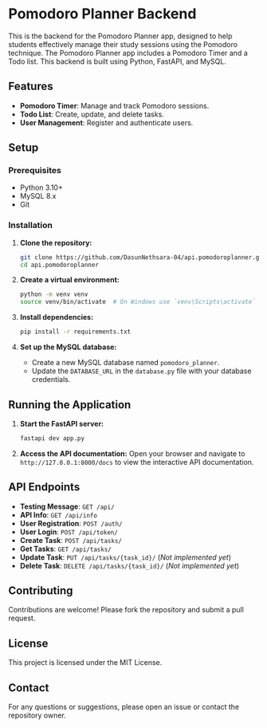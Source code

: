 # Pomodoro Planner Backend

This is the backend for the Pomodoro Planner app, designed to help students effectively manage their study sessions using the Pomodoro technique. The Pomodoro Planner app includes a Pomodoro Timer and a Todo list. This backend is built using Python, FastAPI, and MySQL.

## Features

- **Pomodoro Timer**: Manage and track Pomodoro sessions.
- **Todo List**: Create, update, and delete tasks.
- **User Management**: Register and authenticate users.

## Setup

### Prerequisites

- Python 3.10+
- MySQL 8.x
- Git

### Installation

1. **Clone the repository:**

   ```bash
   git clone https://github.com/DasunNethsara-04/api.pomodoroplanner.git
   cd api.pomodoroplanner
   ```

2. **Create a virtual environment:**

   ```bash
   python -m venv venv
   source venv/bin/activate  # On Windows use `venv\Scripts\activate`
   ```

3. **Install dependencies:**

   ```bash
   pip install -r requirements.txt
   ```

4. **Set up the MySQL database:**
   - Create a new MySQL database named `pomodoro_planner`.
   - Update the `DATABASE_URL` in the `database.py` file with your database credentials.

## Running the Application

1. **Start the FastAPI server:**

   ```bash
   fastapi dev app.py
   ```

2. **Access the API documentation:**
   Open your browser and navigate to `http://127.0.0.1:8000/docs` to view the interactive API documentation.

## API Endpoints

- **Testing Message**: `GET /api/`
- **API Info**: `GET /api/info`
- **User Registration**: `POST /auth/`
- **User Login**: `POST /api/token/`
- **Create Task**: `POST /api/tasks/`
- **Get Tasks**: `GET /api/tasks/`
- **Update Task**: `PUT /api/tasks/{task_id}/` (_Not implemented yet_)
- **Delete Task**: `DELETE /api/tasks/{task_id}/` (_Not implemented yet_)

## Contributing

Contributions are welcome! Please fork the repository and submit a pull request.

## License

This project is licensed under the MIT License.

## Contact

For any questions or suggestions, please open an issue or contact the repository owner.
